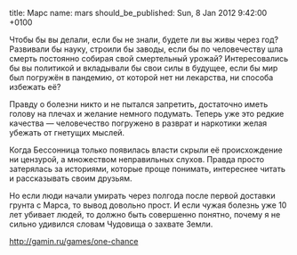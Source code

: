 title: Марс
name: mars
should_be_published: Sun, 8 Jan 2012 9:42:00 +0100

Чтобы бы вы делали, если бы не знали, будете ли вы живы через год? Развивали бы науку, строили бы заводы, если бы по человечеству шла смерть постоянно собирая свой смертельный урожай? Интересовались бы вы политикой и вкладывали бы свои силы в будущее, если бы мир был погружён в пандемию, от которой нет ни лекарства, ни способа избежать её?

Правду о болезни никто и не пытался запретить, достаточно иметь голову на плечах и желание немного подумать. Теперь уже это редкие качества — человечество погружено в разврат и наркотики желая убежать от гнетущих мыслей.

Когда Бессонница только появилась власти скрыли её происхождение ни цензурой, а множеством неправильных слухов. Правда просто затерялась за историями, которые проще понимать, интереснее читать и рассказывать своим друзьям.

Но если люди начали умирать через полгода после первой доставки грунта с Марса, то вывод довольно прост. И если чужая болезнь уже 10 лет убивает людей, то должно быть совершенно понятно, почему я не сильно удивился словам Чудовища о захвате Земли.

http://gamin.ru/games/one-chance
